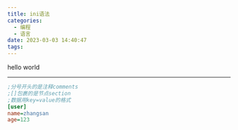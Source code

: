 ```yaml
---
title: ini语法
categories:
  - 编程
  - 语言
date: 2023-03-03 14:40:47
tags:
---
```


hello world

---

~~~ini
;分号开头的是注释comments
;[]包裹的是节点section
;数据用key=value的格式
[user]
name=zhangsan
age=123
~~~

